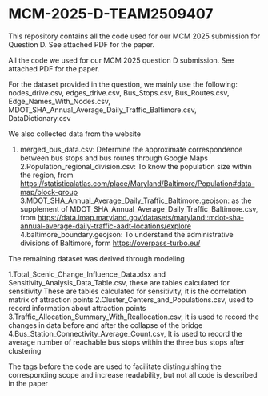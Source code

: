 # MCM-2025-D-TEAM2509407
This repository contains all the code used for our MCM 2025 submission for Question D. See attached PDF for the paper.

All the code we used for our MCM 2025 question D submission. See attached PDF for the paper.

For the dataset provided in the question, we mainly use the following:
nodes_drive.csv, edges_drive.csv, Bus_Stops.csv, Bus_Routes.csv, Edge_Names_With_Nodes.csv, MDOT_SHA_Annual_Average_Daily_Traffic_Baltimore.csv, DataDictionary.csv

We also collected data from the website

1. merged_bus_data.csv: Determine the approximate correspondence between bus stops and bus routes through Google Maps
2.Population_regional_division.csv: To know the population size within the region, from https://statisticalatlas.com/place/Maryland/Baltimore/Population#data-map/block-group
3.MDOT_SHA_Annual_Average_Daily_Traffic_Baltimore.geojson: as the supplement of MDOT_SHA_Annual_Average_Daily_Traffic_Baltimore.csv, from https://data.imap.maryland.gov/datasets/maryland::mdot-sha-annual-average-daily-traffic-aadt-locations/explore
4.baltimore_boundary.geojson: To understand the administrative divisions of Baltimore, form https://overpass-turbo.eu/

The remaining dataset was derived through modeling

1.Total_Scenic_Change_Influence_Data.xlsx and Sensitivity_Analysis_Data_Table.csv, these are tables calculated for sensitivity These are tables calculated for sensitivity, it is the correlation matrix of attraction points
2.Cluster_Centers_and_Populations.csv, used to record information about attraction points
3.Traffic_Allocation_Summary_With_Reallocation.csv, it is used to record the changes in data before and after the collapse of the bridge
4.Bus_Station_Connectivity_Average_Count.csv, It is used to record the average number of reachable bus stops within the three bus stops after clustering

The tags before the code are used to facilitate distinguishing the corresponding scope and increase readability, but not all code is described in the paper
